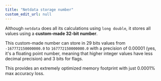 ```yaml
---
title: "Netdata storage number"
custom_edit_url: null
---
```




Although `netdata` does all its calculations using `long double`, it stores all values using
a **custom-made 32-bit number**.

This custom-made number can store in 29 bits values from `-167772150000000.0` to  `167772150000000.0`
with a precision of 0.00001 (yes, it's a floating point number, meaning that higher integer values
have less decimal precision) and 3 bits for flags.

This provides an extremely optimized memory footprint with just 0.0001% max accuracy loss.


